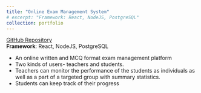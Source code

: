 ```yaml
---
title: "Online Exam Management System"
# excerpt: "Framework: React, NodeJS, PostgreSQL"
collection: portfolio
---
```

[GitHub Repository](https://github.com/mashiyat-mahjabin-prapty/OEMS)  
**Framework**: React, NodeJS, PostgreSQL  
- An online written and MCQ format exam management platform
- Two kinds of users- teachers and students.
- Teachers can monitor the performance of the students as individuals as well as a part of a targeted group with summary statistics.
- Students can keep track of their progress
